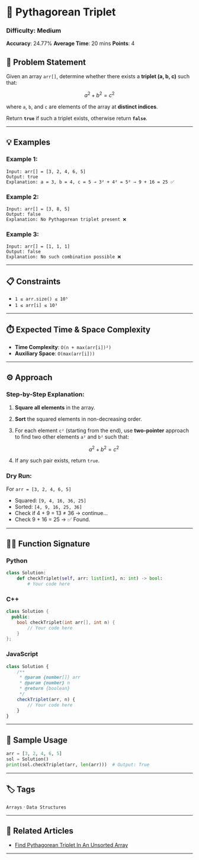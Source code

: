 # 🧮 Pythagorean Triplet

### Difficulty: Medium

**Accuracy**: 24.77%
**Average Time**: 20 mins
**Points**: 4

## 📝 Problem Statement

Given an array `arr[]`, determine whether there exists a **triplet (a, b, c)** such that:

$$
a^2 + b^2 = c^2
$$

where `a`, `b`, and `c` are elements of the array at **distinct indices**.

Return **`true`** if such a triplet exists, otherwise return **`false`**.

---

## 💡 Examples

### Example 1:

```text
Input: arr[] = [3, 2, 4, 6, 5]
Output: true
Explanation: a = 3, b = 4, c = 5 → 3² + 4² = 5² → 9 + 16 = 25 ✅
```

### Example 2:

```text
Input: arr[] = [3, 8, 5]
Output: false
Explanation: No Pythagorean triplet present ❌
```

### Example 3:

```text
Input: arr[] = [1, 1, 1]
Output: false
Explanation: No such combination possible ❌
```

---

## 📋 Constraints

* `1 ≤ arr.size() ≤ 10⁵`
* `1 ≤ arr[i] ≤ 10³`

---

## ⏱️ Expected Time & Space Complexity

* **Time Complexity**: `O(n + max(arr[i])²)`
* **Auxiliary Space**: `O(max(arr[i]))`

---

## ⚙️ Approach

### Step-by-Step Explanation:

1. **Square all elements** in the array.
2. **Sort** the squared elements in non-decreasing order.
3. For each element `c²` (starting from the end), use **two-pointer** approach to find two other elements `a²` and `b²` such that:

   $$
   a^2 + b^2 = c^2
   $$
4. If any such pair exists, return `true`.

### Dry Run:

For `arr = [3, 2, 4, 6, 5]`

* Squared: `[9, 4, 16, 36, 25]`
* Sorted: `[4, 9, 16, 25, 36]`
* Check if 4 + 9 = 13 ≠ 36 → continue...
* Check 9 + 16 = 25 → ✅ Found.

---

## 🧑‍💻 Function Signature

### Python

```python
class Solution:
    def checkTriplet(self, arr: list[int], n: int) -> bool:
        # Your code here
```

### C++

```cpp
class Solution {
  public:
    bool checkTriplet(int arr[], int n) {
        // Your code here
    }
};
```

### JavaScript

```javascript
class Solution {
    /**
     * @param {number[]} arr
     * @param {number} n
     * @return {boolean}
     */
    checkTriplet(arr, n) {
        // Your code here
    }
}
```

---

## 🧪 Sample Usage

```python
arr = [3, 2, 4, 6, 5]
sol = Solution()
print(sol.checkTriplet(arr, len(arr)))  # Output: True
```

---

## 🏷️ Tags

`Arrays` · `Data Structures`

---

## 🔗 Related Articles

* [Find Pythagorean Triplet In An Unsorted Array](https://www.geeksforgeeks.org/find-pythagorean-triplet-in-an-unsorted-array/)

---

